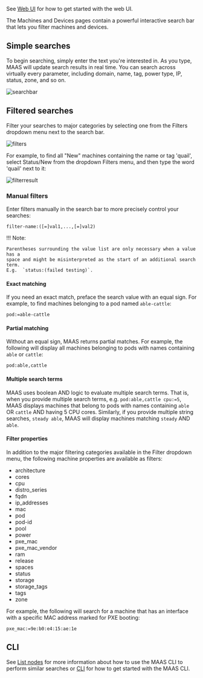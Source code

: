 See [Web UI](installconfig-webui.md) for how to get started with the web UI.

The Machines and Devices pages contain a powerful interactive search bar that lets you filter machines and devices.

<h2 id="heading--simple-searches">Simple searches</h2>

To begin searching, simply enter the text you're interested in. As you type, MAAS will update search results in real time. You can search across virtually every parameter, including domain, name, tag, power type, IP, status, zone, and so on.

![searchbar](../media/manage-search__2.5_searchbar.png)

<h2 id="heading--filtered-searches">Filtered searches</h2>

Filter your searches to major categories by selecting one from the Filters dropdown menu next to the search bar.

![filters](../media/manage-search__2.5_filters.png)

For example, to find all "New" machines containing the name or tag 'quail', select Status/New from the dropdown Filters menu, and then type the word 'quail' next to it:

![filterresult](../media/manage-search__2.5_filtered-search.png)

<h3 id="heading--manual-filters">Manual filters</h3>

Enter filters manually in the search bar to more precisely control your searches:

``` no-highlight
filter-name:([=]val1,...,[=]val2)
```

!!! Note:

    Parentheses surrounding the value list are only necessary when a value has a
    space and might be misinterpreted as the start of an additional search term.
    E.g.  `status:(failed testing)`.

<h4 id="heading--exact-matching">Exact matching</h4>

If you need an exact match, preface the search value with an equal sign. For example, to find machines belonging to a pod named `able-cattle`:

``` no-highlight
pod:=able-cattle
```

<h4 id="heading--partial-matching">Partial matching</h4>

Without an equal sign, MAAS returns partial matches. For example, the following will display all machines belonging to pods with names containing `able` or `cattle`:

``` no-highlight
pod:able,cattle
```

<h4 id="heading--multiple-search-terms">Multiple search terms</h4>

MAAS uses boolean AND logic to evaluate multiple search terms. That is, when you provide multiple search terms, e.g. `pod:able,cattle cpu:=5`, MAAS displays machines that belong to pods with names containing `able` OR `cattle` AND having 5 CPU cores. Similarly, if you provide multiple string searches, `steady able`, MAAS will display machines matching `steady` AND `able`.

<h4 id="heading--filter-properties">Filter properties</h4>

In addition to the major filtering categories available in the Filter dropdown menu, the following machine properties are available as filters:

-   architecture
-   cores
-   cpu
-   distro_series
-   fqdn
-   ip_addresses
-   mac
-   pod
-   pod-id
-   pool
-   power
-   pxe_mac
-   pxe_mac_vendor
-   ram
-   release
-   spaces
-   status
-   storage
-   storage_tags
-   tags
-   zone

For example, the following will search for a machine that has an interface with a specific MAC address marked for PXE booting:

``` no-highlight
pxe_mac:=9e:b0:e4:15:ae:1e
```

<h2 id="heading--cli">CLI</h2>

See [List nodes](manage-cli-common.md#heading--list-nodes) for more information about how to use the MAAS CLI to perform similar searches or [CLI](manage-cli.md) for how to get started with the MAAS CLI.

<!-- LINKS -->

